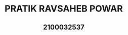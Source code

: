 <html> 
  <head>
  <title> MSWD PROJECT </title>  
  </head>
<body>

   <center>
     <h1> PRATIK RAVSAHEB POWAR </h1>
     <h2> 2100032537 </h2>
</center>
 
  </body>
</html>
